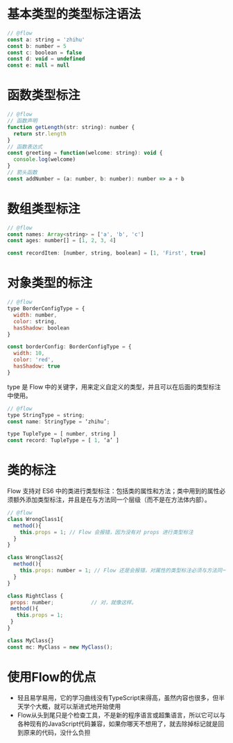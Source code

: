 # 基本类型的类型标注语法  

```javascript
// @flow
const a: string = 'zhihu'
const b: number = 5
const c: boolean = false
const d: void = undefined
const e: null = null
```

# 函数类型标注  

```javascript
// @flow
// 函数声明
function getLength(str: string): number {
  return str.length
}
// 函数表达式
const greeting = function(welcome: string): void {
  console.log(welcome)
}
// 箭头函数
const addNumber = (a: number, b: number): number => a + b
```

# 数组类型标注  

```javascript
// @flow
const names: Array<string> = ['a', 'b', 'c']
const ages: number[] = [1, 2, 3, 4]

const recordItem: [number, string, boolean] = [1, 'First', true]
```  

# 对象类型的标注  

```javascript
// @flow
type BorderConfigType = {
  width: number,
  color: string,
  hasShadow: boolean
}

const borderConfig: BorderConfigType = {
  width: 10,
  color: 'red',
  hasShadow: true
}
```  

type 是 Flow 中的关键字，用来定义自定义的类型，并且可以在后面的类型标注中使用。  

```javascript
// @flow
type StringType = string;
const name: StringType = ‘zhihu’;

type TupleType = [ number, string ]
const record: TupleType = [ 1, ‘a’ ]
```  

# 类的标注  

Flow 支持对 ES6 中的类进行类型标注：包括类的属性和方法；类中用到的属性必须额外添加类型标注，并且是在与方法同一个层级（而不是在方法体内部）。  

```javascript
// @flow
class WrongClass1{
  method(){
    this.props = 1; // Flow 会报错，因为没有对 props 进行类型标注
  }
}

class WrongClass2{
  method(){
    this.props: number = 1; // Flow 还是会报错，对属性的类型标注必须与方法同一个层级
  }
}

class RightClass {
 props: number;            // 对，就像这样。
 method(){
   this.props = 1;
 }
}

class MyClass{}
const mc: MyClass = new MyClass();
```

# 使用Flow的优点  

* 轻且易学易用，它的学习曲线没有TypeScript来得高，虽然内容也很多，但半天学个大概，就可以渐进式地开始使用
* Flow从头到尾只是个检查工具，不是新的程序语言或超集语言，所以它可以与各种现有的JavaScript代码兼容，如果你哪天不想用了，就去除掉标记就是回到原来的代码，没什么负担
